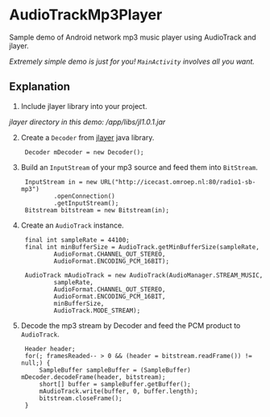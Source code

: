 # AudioTrackMp3Player
Sample demo of Android network mp3 music player using AudioTrack and jlayer.

*Extremely simple demo is just for you! `MainActivity` involves all you want.*

## Explanation

1. Include jlayer library into your project.

  *jlayer directory in this demo: /app/libs/jl1.0.1.jar*

2. Create a `Decoder` from [jlayer](http://www.javazoom.net/javalayer/javalayer.html) java library.

        Decoder mDecoder = new Decoder();

3. Build an `InputStream` of your mp3 source and feed them into `BitStream`.

        InputStream in = new URL("http://icecast.omroep.nl:80/radio1-sb-mp3")
                .openConnection()
                .getInputStream();
        Bitstream bitstream = new Bitstream(in);

4. Create an `AudioTrack` instance.

        final int sampleRate = 44100;
        final int minBufferSize = AudioTrack.getMinBufferSize(sampleRate,
                AudioFormat.CHANNEL_OUT_STEREO,
                AudioFormat.ENCODING_PCM_16BIT);

        AudioTrack mAudioTrack = new AudioTrack(AudioManager.STREAM_MUSIC,
                sampleRate,
                AudioFormat.CHANNEL_OUT_STEREO,
                AudioFormat.ENCODING_PCM_16BIT,
                minBufferSize,
                AudioTrack.MODE_STREAM);

5. Decode the mp3 stream by Decoder and feed the PCM product to `AudioTrack`.

        Header header;
        for(; framesReaded-- > 0 && (header = bitstream.readFrame()) != null;) {
            SampleBuffer sampleBuffer = (SampleBuffer) mDecoder.decodeFrame(header, bitstream);
            short[] buffer = sampleBuffer.getBuffer();
            mAudioTrack.write(buffer, 0, buffer.length);
            bitstream.closeFrame();
        }
